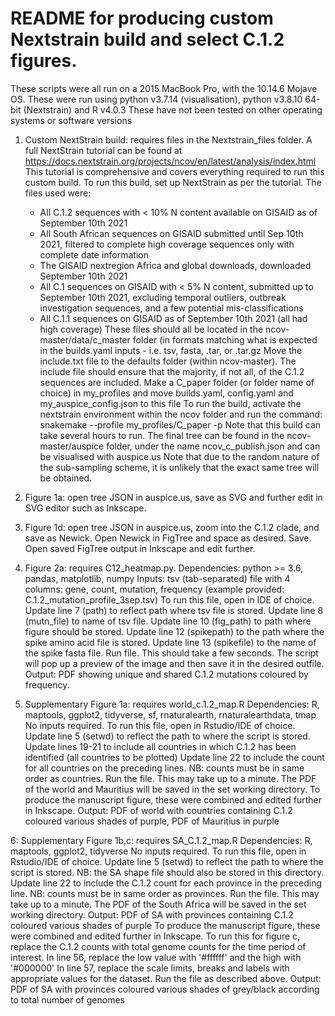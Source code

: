 # README for producing custom Nextstrain build and select C.1.2 figures.
These scripts were all run on a 2015 MacBook Pro, with the 10.14.6 Mojave OS.
These were run using python v3.7.14 (visualisation), python v3.8.10 64-bit (Nextstrain) and R v4.0.3
These have not been tested on other operating systems or software versions

1. Custom NextStrain build: requires files in the Nextstrain_files folder.
A full NextStrain tutorial can be found at https://docs.nextstrain.org/projects/ncov/en/latest/analysis/index.html
This tutorial is comprehensive and covers everything required to run this custom build.
To run this build, set up NextStrain as per the tutorial. 
The files used were:
	- All C.1.2 sequences with < 10% N content available on GISAID as of September 10th 2021
	- All South African sequences on GISAID submitted until Sep 10th 2021, filtered to complete high coverage sequences only with complete date information
	- The GISAID nextregion Africa and global downloads, downloaded September 10th 2021
	- All C.1 sequences on GISAID with < 5% N content, submitted up to September 10th 2021, excluding temporal outliers, outbreak investigation sequences, and 
	  a few potential mis-classifications
	- All C.1.1 sequences on GISAID as of September 10th 2021 (all had high coverage)
These files should all be located in the ncov-master/data/c_master folder (in formats matching what is expected in the builds.yaml inputs - i.e. tsv, fasta, .tar, or .tar.gz
Move the include.txt file to the defaults folder (within ncov-master). 
The include file should ensure that the majority, if not all, of the C.1.2 sequences are included.
Make a C_paper folder (or folder name of choice) in my_profiles and move builds.yaml, config.yaml and my_auspice_config.json to this file
To run the build, activate the nextstrain environment within the ncov folder and run the command: 
	snakemake --profile my_profiles/C_paper -p
Note that this build can take several hours to run.
The final tree can be found in the ncov-master/auspice folder, under the name ncov_c_publish.json and can be visualised with auspice.us
Note that due to the random nature of the sub-sampling scheme, it is unlikely that the exact same tree will be obtained.

2. Figure 1a: open tree JSON in auspice.us, save as SVG and further edit in SVG editor such as Inkscape.

3. Figure 1d: open tree JSON in auspice.us, zoom into the C.1.2 clade, and save as Newick.
Open Newick in FigTree and space as desired. Save. Open saved FigTree output in Inkscape and edit further.

4. Figure 2a: requires C12_heatmap.py.
Dependencies: python >= 3.6, pandas, matplotlib, numpy
Inputs: tsv (tab-separated) file with 4 columns: gene, count, mutation, frequency (example provided: C.1.2_mutation_profile_3sep.tsv)
To run this file, open in IDE of choice. Update line 7 (path) to reflect path where tsv file is stored.
Update line 8 (mutn_file) to name of tsv file.
Update line 10 (fig_path) to path where figure should be stored.
Update line 12 (spikepath) to the path where the spike amino acid file is stored.
Update line 13 (spikefile) to the name of the spike fasta file.
Run file. This should take a few seconds. 
The script will pop up a preview of the image and then save it in the desired outfile.
Output: PDF showing unique and shared C.1.2 mutations coloured by frequency.

5. Supplementary Figure 1a: requires world_c.1.2_map.R
Dependencies: R, maptools, ggplot2, tidyverse, sf, rnaturalearth, rnaturalearthdata, tmap
No inputs required.
To run this file, open in Rstudio/IDE of choice.
Update line 5 (setwd) to reflect the path to where the script is stored.
Update lines 19-21 to include all countries in which C.1.2 has been identified (all countries to be plotted)
Update line 22 to include the count for all countries on the preceding lines.
NB: counts must be in same order as countries.
Run the file. This may take up to a minute. The PDF of the world and Mauritius will be saved in the set working directory.
To produce the manuscript figure, these were combined and edited further in Inkscape.
Output: PDF of world with countries containing C.1.2 coloured various shades of purple, PDF of Mauritius in purple

6: Supplementary Figure 1b,c: requires SA_C.1.2_map.R
Dependencies: R, maptools, ggplot2, tidyverse
No inputs required.
To run this file, open in Rstudio/IDE of choice.
Update line 5 (setwd) to reflect the path to where the script is stored.
NB: the SA shape file should also be stored in this directory.
Update line 22 to include the C.1.2 count for each province in the preceding line.
NB: counts must be in same order as provinces.
Run the file. This may take up to a minute. The PDF of the South Africa will be saved in the set working directory.
Output: PDF of SA with provinces containing C.1.2 coloured various shades of purple
To produce the manuscript figure, these were combined and edited further in Inkscape.
To run this for figure c, replace the C.1.2 counts with total genome counts for the time period of interest.
In line 56, replace the low value with '#ffffff' and the high with '#000000'
In line 57, replace the scale limits, breaks and labels with appropriate values for the dataset.
Run the file as described above.
Output: PDF of SA with provinces coloured various shades of grey/black according to total number of genomes


